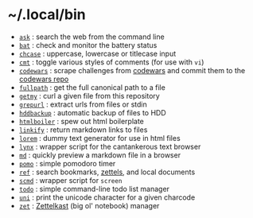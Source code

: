 # ~/.local/bin

* [`ask`](https://github.com/jaf7C7/Workspace/tree/master/dotfiles/.local/bin/ask) : search the web from the command line
* [`bat`](https://github.com/jaf7C7/Workspace/tree/master/dotfiles/.local/bin/bat) : check and monitor the battery status
* [`chcase`](https://github.com/jaf7C7/Workspace/tree/master/dotfiles/.local/bin/chcase) : uppercase, lowercase or titlecase input
* [`cmt`](https://github.com/jaf7C7/Workspace/tree/master/dotfiles/.local/bin/cmt) : toggle various styles of comments (for use with `vi`)
* [`codewars`](https://github.com/jaf7C7/Workspace/tree/master/dotfiles/.local/bin/codewars) : scrape challenges from [codewars](https://codewars.com) and commit them to the [codewars repo](https://github.com/jaf7C7/Codewars)
* [`fullpath`](https://github.com/jaf7C7/Workspace/tree/master/dotfiles/.local/bin/fullpath) : get the full canonical path to a file
* [`getmy`](https://github.com/jaf7C7/Workspace/tree/master/dotfiles/.local/bin/getmy) : curl a given file from this repository
* [`grepurl`](https://github.com/jaf7C7/Workspace/tree/master/dotfiles/.local/bin/grepurl) : extract urls from files or stdin
* [`hddbackup`](https://github.com/jaf7C7/Workspace/tree/master/dotfiles/.local/bin/hddbackup) : automatic backup of files to HDD
* [`htmlboiler`](https://github.com/jaf7C7/Workspace/tree/master/dotfiles/.local/bin/htmlboiler) : spew out html boilerplate
* [`linkify`](https://github.com/jaf7C7/Workspace/tree/master/dotfiles/.local/bin/linkify) : return markdown links to files
* [`lorem`](https://github.com/jaf7C7/Workspace/tree/master/dotfiles/.local/bin/lorem) : dummy text generator for use in html files
* [`lynx`](https://github.com/jaf7C7/Workspace/tree/master/dotfiles/.local/bin/lynx) : wrapper script for the cantankerous text browser
* [`md`](https://github.com/jaf7C7/Workspace/tree/master/dotfiles/.local/bin/md) : quickly preview a markdown file in a browser
* [`pomo`](https://github.com/jaf7C7/Workspace/tree/master/dotfiles/.local/bin/pomo) : simple pomodoro timer
* [`ref`](https://github.com/jaf7C7/Workspace/tree/master/dotfiles/.local/bin/ref) : search bookmarks, [zettels](https://github.com/jaf7c7/Zettelkast), 
  and local documents
* [`scmd`](https://github.com/jaf7C7/Workspace/tree/master/dotfiles/.local/bin/scmd) : wrapper script for `screen`
* [`todo`](https://github.com/jaf7C7/Workspace/tree/master/dotfiles/.local/bin/todo) : simple command-line todo list manager
* [`uni`](https://github.com/jaf7C7/Workspace/tree/master/dotfiles/.local/bin/uni) : print the unicode character for a given charcode
* [`zet`](https://github.com/jaf7C7/Workspace/tree/master/dotfiles/.local/bin/zet) : [Zettelkast](https://github.com/jaf7C7/Zettelkast) (big ol' notebook) 
  manager

